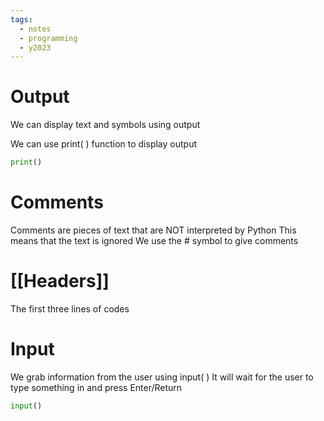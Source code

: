 ```yaml
---
tags:
  - notes
  - programming
  - y2023
---
```

# Output
We can display text and symbols using output

We can use print( ) function to display output

```python
print()
```

# Comments
Comments are pieces of text that are NOT interpreted by Python 
This means that the text is ignored
We use the # symbol to give comments 

# [[Headers]]

The first three lines of codes

# Input
We grab information from the user using input( )
It will wait for the user to type something in and press Enter/Return

```python
input()
```
